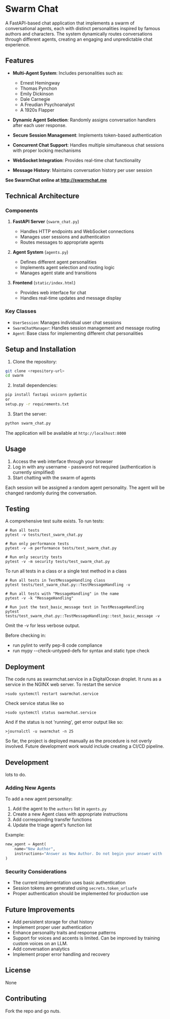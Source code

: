 # Swarm Chat

A FastAPI-based chat application that implements a swarm of conversational agents, each with distinct personalities inspired by famous authors and characters. The system dynamically routes conversations through different agents, creating an engaging and unpredictable chat experience.

## Features

- **Multi-Agent System**: Includes personalities such as:
  - Ernest Hemingway
  - Thomas Pynchon
  - Emily Dickinson
  - Dale Carnegie
  - A Freudian Psychoanalyst
  - A 1920s Flapper

- **Dynamic Agent Selection**: Randomly assigns conversation handlers after each user response.
- **Secure Session Management**: Implements token-based authentication
- **Concurrent Chat Support**: Handles multiple simultaneous chat sessions with proper locking mechanisms
- **WebSocket Integration**: Provides real-time chat functionality
- **Message History**: Maintains conversation history per user session

**See SwarmChat online at http://swarmchat.me**

## Technical Architecture

### Components

1. **FastAPI Server** (`swarm_chat.py`)
   - Handles HTTP endpoints and WebSocket connections
   - Manages user sessions and authentication
   - Routes messages to appropriate agents

2. **Agent System** (`agents.py`)
   - Defines different agent personalities
   - Implements agent selection and routing logic
   - Manages agent state and transitions

3. **Frontend** (`static/index.html`)
   - Provides web interface for chat
   - Handles real-time updates and message display

### Key Classes

- `UserSession`: Manages individual user chat sessions
- `SwarmChatManager`: Handles session management and message routing
- `Agent`: Base class for implementing different chat personalities

## Setup and Installation

1. Clone the repository:
```bash
git clone <repository-url>
cd swarm
```

2. Install dependencies:
```bash
pip install fastapi uvicorn pydantic
or
setup.py -r requirements.txt
```

3. Start the server:
```bash
python swarm_chat.py
```

The application will be available at `http://localhost:8000`

## Usage

1. Access the web interface through your browser
2. Log in with any username - password not required (authentication is currently simplified)
3. Start chatting with the swarm of agents

Each session will be assigned a random agent personality. The agent will be changed randomly during the conversation.

## Testing
A comprehensive test suite exists. To run tests:
~~~
# Run all tests
pytest -v tests/test_swarm_chat.py

# Run only performance tests
pytest -v -m performance tests/test_swarm_chat.py

# Run only security tests
pytest -v -m security tests/test_swarm_chat.py
~~~
To run all tests in a class or a single test method in a class
~~~
# Run all tests in TestMessageHandling class
pytest tests/test_swarm_chat.py::TestMessageHandling -v

# Run all tests with "MessageHandling" in the name
pytest -v -k "MessageHandling"

# Run just the test_basic_message test in TestMessageHandling
pytest tests/test_swarm_chat.py::TestMessageHandling::test_basic_message -v
~~~
Omit the -v for less verbose output.

Before checking in: 
* run pylint to verify pep-8 code compliance
* run mypy --check-untyped-defs for syntax and static type check

## Deployment
The code runs as swarmchat.service in a DigitalOcean droplet. 
It runs as a service in the NGINX web server.
To restart the service   
~~~
>sudo systemctl restart swarmchat.service
~~~
Check service status like so
~~~
>sudo systemctl status swarmchat.service
~~~
And if the status is not 'running', get error output like so:
~~~
>journalctl -u swarmchat -n 25
~~~
So far, the project is deployed manually as the procedure is not
overly involved. Future development work would include creating
a CI/CD pipeline.

## Development
lots to do.

### Adding New Agents

To add a new agent personality:

1. Add the agent to the `authors` list in `agents.py`
2. Create a new Agent class with appropriate instructions
3. Add corresponding transfer functions
4. Update the triage agent's function list

Example:
```python
new_agent = Agent(
    name="New Author",
    instructions="Answer as New Author. Do not begin your answer with 'Ah'."
)
```

### Security Considerations

- The current implementation uses basic authentication
- Session tokens are generated using `secrets.token_urlsafe`
- Proper authentication should be implemented for production use

## Future Improvements

- Add persistent storage for chat history
- Implement proper user authentication
- Enhance personality traits and response patterns
- Support for voices and accents is limited. Can be improved by training custom voices on an LLM.
- Add conversation analytics
- Implement proper error handling and recovery

## License

None

## Contributing

Fork the repo and go nuts.
